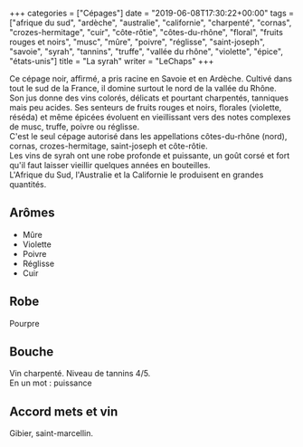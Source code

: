 +++
categories = ["Cépages"]
date = "2019-06-08T17:30:22+00:00"
tags = ["afrique du sud", "ardèche", "australie", "californie", "charpenté", "cornas", "crozes-hermitage", "cuir", "côte-rôtie", "côtes-du-rhône", "floral", "fruits rouges et noirs", "musc", "mûre", "poivre", "réglisse", "saint-joseph", "savoie", "syrah", "tannins", "truffe", "vallée du rhône", "violette", "épice", "états-unis"] 
title = "La syrah"
writer = "LeChaps"
+++

Ce cépage noir, affirmé, a pris racine en Savoie et en Ardèche. Cultivé dans tout le sud de la France, il domine surtout le nord de la vallée du Rhône.  
Son jus donne des vins colorés, délicats et pourtant charpentés, tanniques mais peu acides. Ses senteurs de fruits rouges et noirs, florales (violette, réséda) et même épicées évoluent en vieillissant vers des notes complexes de musc, truffe, poivre ou réglisse.  
C'est le seul cépage autorisé dans les appellations côtes-du-rhône (nord), cornas, crozes-hermitage, saint-joseph et côte-rôtie.  
Les vins de syrah ont une robe profonde et puissante, un goût corsé et fort qu'il faut laisser vieillir quelques années en bouteilles.  
L'Afrique du Sud, l'Australie et la Californie le produisent en grandes quantités.

## Arômes

* Mûre
* Violette
* Poivre
* Réglisse
* Cuir

## Robe

Pourpre

## Bouche

Vin charpenté. Niveau de tannins 4/5.  
En un mot : puissance

## Accord mets et vin

Gibier, saint-marcellin.
